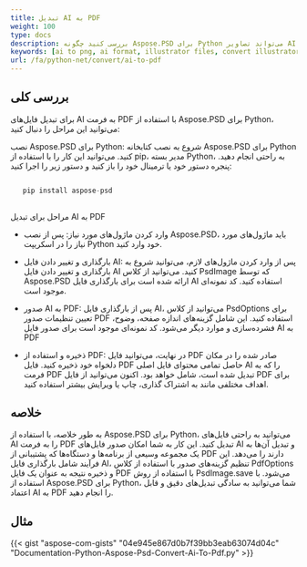 ```yaml
---
title: تبدیل AI به PDF
weight: 100
type: docs
description: بررسی کنید چگونه Aspose.PSD برای Python می‌تواند تصاویر AI را به PDF تبدیل کند
keywords: [ai to png, ai format, illustrator files, convert illustrator, ai to pdf, ai to jpeg, ai to tiff, ai to psd, psd api, python, code sample]
url: /fa/python-net/convert/ai-to-pdf
---
```


## **بررسی کلی**
برای تبدیل فایل‌های AI به فرمت PDF با استفاده از Aspose.PSD برای Python، می‌توانید این مراحل را دنبال کنید:

نصب Aspose.PSD برای Python: شروع به نصب کتابخانه Aspose.PSD برای Python کنید. می‌توانید این کار را با استفاده از pip، مدیر بسته Python، به راحتی انجام دهید. پنجره دستور خود یا ترمینال خود را باز کنید و دستور زیر را اجرا کنید:

```python

   pip install aspose-psd
  
```

مراحل برای تبدیل AI به PDF

- وارد کردن ماژول‌های مورد نیاز: پس از نصب Aspose.PSD، باید ماژول‌های مورد نیاز را در اسکریپت Python خود وارد کنید.
- بارگذاری و تغییر دادن فایل AI: پس از وارد کردن ماژول‌های لازم، می‌توانید شروع به بارگذاری و تغییر دادن فایل AI کنید. می‌توانید از کلاس PsdImage که توسط Aspose.PSD ارائه شده است برای بارگذاری فایل AI استفاده کنید. کد نمونه‌ای موجود است.

- صدور AI به PDF: پس از بارگذاری فایل AI، می‌توانید از کلاس PsdOptions برای تعیین تنظیمات صدور PDF استفاده کنید. این شامل گزینه‌های اندازه صفحه، وضوح، فشرده‌سازی و موارد دیگر می‌شود. کد نمونه‌ای موجود است برای صدور فایل AI به PDF

- ذخیره و استفاده از PDF: در نهایت، می‌توانید فایل PDF صادر شده را در مکان دلخواه خود ذخیره کنید. فایل PDF حاصل تمامی محتوای فایل اصلی AI را که به فرمت PDF تبدیل شده است، شامل خواهد بود. اکنون می‌توانید از فایل PDF برای اهداف مختلفی مانند به اشتراک گذاری، چاپ یا ویرایش بیشتر استفاده کنید.

## **خلاصه**
به طور خلاصه، با استفاده از Aspose.PSD برای Python، می‌توانید به راحتی فایل‌های AI را به فرمت PDF تبدیل کنید. این کار به شما امکان صدور فایل‌های AI و تبدیل آن‌ها به یک مجموعه وسیعی از برنامه‌ها و دستگاه‌ها که پشتیبانی از PDF دارند را می‌دهد. این فرآیند شامل بارگذاری فایل AI، تنظیم گزینه‌های صدور با استفاده از کلاس PdfOptions و ذخیره نتیجه به عنوان یک فایل PDF با استفاده از روش PsdImage.save می‌شود. با استفاده از Aspose.PSD برای Python، شما می‌توانید به سادگی تبدیل‌های دقیق و قابل اعتماد AI به PDF را انجام دهید.

## **مثال**
{{< gist "aspose-com-gists" "04e945e867d0b7f39bb3eab63074d04c" "Documentation-Python-Aspose-Psd-Convert-Ai-To-Pdf.py" >}}
